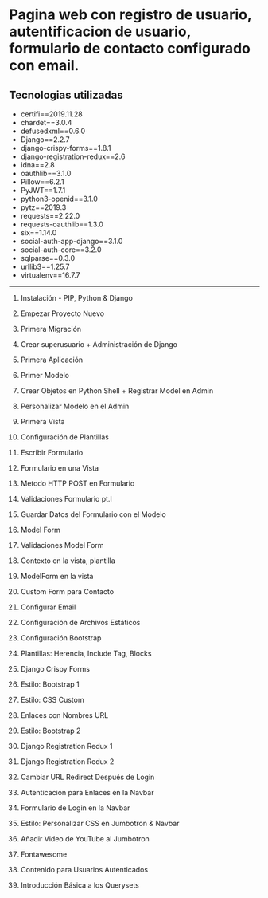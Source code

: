 # Pagina web con registro de usuario, autentificacion de usuario, formulario de contacto configurado con email.

## Tecnologias utilizadas

- certifi==2019.11.28
- chardet==3.0.4
- defusedxml==0.6.0
- Django==2.2.7
- django-crispy-forms==1.8.1
- django-registration-redux==2.6
- idna==2.8
- oauthlib==3.1.0
- Pillow==6.2.1
- PyJWT==1.7.1
- python3-openid==3.1.0
- pytz==2019.3
- requests==2.22.0
- requests-oauthlib==1.3.0
- six==1.14.0
- social-auth-app-django==3.1.0
- social-auth-core==3.2.0
- sqlparse==0.3.0
- urllib3==1.25.7
- virtualenv==16.7.7

---

1. Instalación - PIP, Python & Django

2. Empezar Proyecto Nuevo

3. Primera Migración

4. Crear superusuario + Administración de Django

5. Primera Aplicación

6. Primer Modelo

7. Crear Objetos en Python Shell + Registrar Model en Admin

8. Personalizar Modelo en el Admin

9. Primera Vista

10. Configuración de Plantillas

11. Escribir Formulario

12. Formulario en una Vista

13. Metodo HTTP POST en Formulario

14. Validaciones Formulario pt.I

15. Guardar Datos del Formulario con el Modelo

16. Model Form

17. Validaciones Model Form

18. Contexto en la vista, plantilla

19. ModelForm en la vista

20. Custom Form para Contacto

21. Configurar Email

22. Configuración de Archivos Estáticos

23. Configuración Bootstrap

24. Plantillas: Herencia, Include Tag, Blocks

25. Django Crispy Forms

26. Estilo: Bootstrap 1

27. Estilo: CSS Custom

28. Enlaces con Nombres URL

29. Estilo: Bootstrap 2

30. Django Registration Redux 1

31. Django Registration Redux 2

32. Cambiar URL Redirect Después de Login

33. Autenticación para Enlaces en la Navbar

34. Formulario de Login en la Navbar

35. Estilo: Personalizar CSS en Jumbotron & Navbar

36. Añadir Video de YouTube al Jumbotron

37. Fontawesome

38. Contenido para Usuarios Autenticados

39. Introducción Básica a los Querysets
